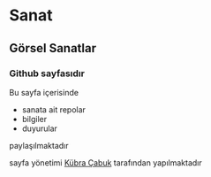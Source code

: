 # Sanat
## Görsel Sanatlar
### Github sayfasıdır

Bu sayfa içerisinde 
* sanata ait repolar
* bilgiler
* duyurular
 

paylaşılmaktadır 

sayfa yönetimi [Kübra Çabuk](https://kubracabuk4680.github.io/) tarafından yapılmaktadır

